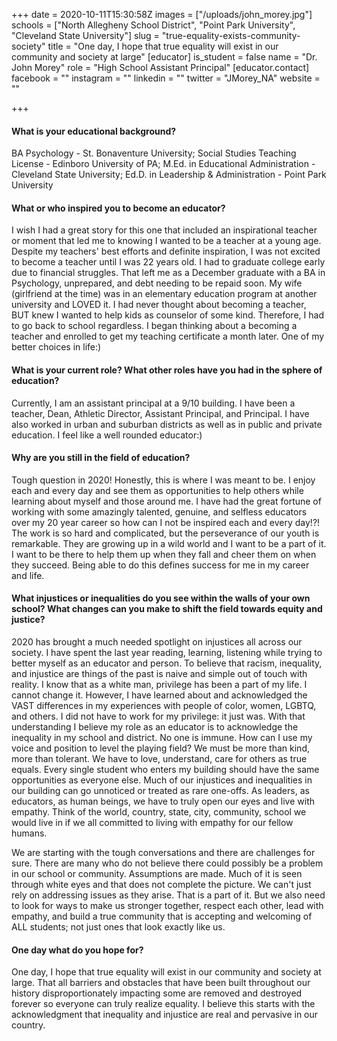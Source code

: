 +++
date = 2020-10-11T15:30:58Z
images = ["/uploads/john_morey.jpg"]
schools = ["North Allegheny School District", "Point Park University", "Cleveland State University"]
slug = "true-equality-exists-community-society"
title = "One day, I hope that true equality will exist in our community and society at large"
[educator]
is_student = false
name = "Dr. John Morey"
role = "High School Assistant Principal"
[educator.contact]
facebook = ""
instagram = ""
linkedin = ""
twitter = "JMorey_NA"
website = ""

+++
#### What is your educational background?

BA Psychology - St. Bonaventure University; Social Studies Teaching License - Edinboro University of PA; M.Ed. in Educational Administration - Cleveland State University; Ed.D. in Leadership & Administration - Point Park University

#### What or who inspired you to become an educator?

I wish I had a great story for this one that included an inspirational teacher or moment that led me to knowing I wanted to be a teacher at a young age. Despite my teachers' best efforts and definite inspiration, I was not excited to become a teacher until I was 22 years old. I had to graduate college early due to financial struggles. That left me as a December graduate with a BA in Psychology, unprepared, and debt needing to be repaid soon. My wife (girlfriend at the time) was in an elementary education program at another university and LOVED it. I had never thought about becoming a teacher, BUT knew I wanted to help kids as counselor of some kind. Therefore, I had to go back to school regardless. I began thinking about a becoming a teacher and enrolled to get my teaching certificate a month later. One of my better choices in life:)

#### What is your current role? What other roles have you had in the sphere of education?

Currently, I am an assistant principal at a 9/10 building. I have been a teacher, Dean, Athletic Director, Assistant Principal, and Principal. I have also worked in urban and suburban districts as well as in public and private education. I feel like a well rounded educator:)

#### Why are you still in the field of education?

Tough question in 2020! Honestly, this is where I was meant to be. I enjoy each and every day and see them as opportunities to help others while learning about myself and those around me. I have had the great fortune of working with some amazingly talented, genuine, and selfless educators over my 20 year career so how can I not be inspired each and every day!?! The work is so hard and complicated, but the perseverance of our youth is remarkable. They are growing up in a wild world and I want to be a part of it. I want to be there to help them up when they fall and cheer them on when they succeed. Being able to do this defines success for me in my career and life.

#### What injustices or inequalities do you see within the walls of your own school? What changes can you make to shift the field towards equity and justice?

2020 has brought a much needed spotlight on injustices all across our society. I have spent the last year reading, learning, listening while trying to better myself as an educator and person. To believe that racism, inequality, and injustice are things of the past is naive and simple out of touch with reality. I know that as a white man, privilege has been a part of my life. I cannot change it. However, I have learned about and acknowledged the VAST differences in my experiences with people of color, women, LGBTQ, and others. I did not have to work for my privilege: it just was. With that understanding I believe my role as an educator is to acknowledge the inequality in my school and district. No one is immune. How can I use my voice and position to level the playing field? We must be more than kind, more than tolerant. We have to love, understand, care for others as true equals. Every single student who enters my building should have the same opportunities as everyone else. Much of our injustices and inequalities in our building can go unnoticed or treated as rare one-offs. As leaders, as educators, as human beings, we have to truly open our eyes and live with empathy. Think of the world, country, state, city, community, school we would live in if we all committed to living with empathy for our fellow humans.

We are starting with the tough conversations and there are challenges for sure. There are many who do not believe there could possibly be a problem in our school or community. Assumptions are made. Much of it is seen through white eyes and that does not complete the picture. We can't just rely on addressing issues as they arise. That is a part of it. But we also need to look for ways to make us stronger together, respect each other, lead with empathy, and build a true community that is accepting and welcoming of ALL students; not just ones that look exactly like us.

#### One day what do you hope for?

One day, I hope that true equality will exist in our community and society at large. That all barriers and obstacles that have been built throughout our history disproportionately impacting some are removed and destroyed forever so everyone can truly realize equality. I believe this starts with the acknowledgment that inequality and injustice are real and pervasive in our country.